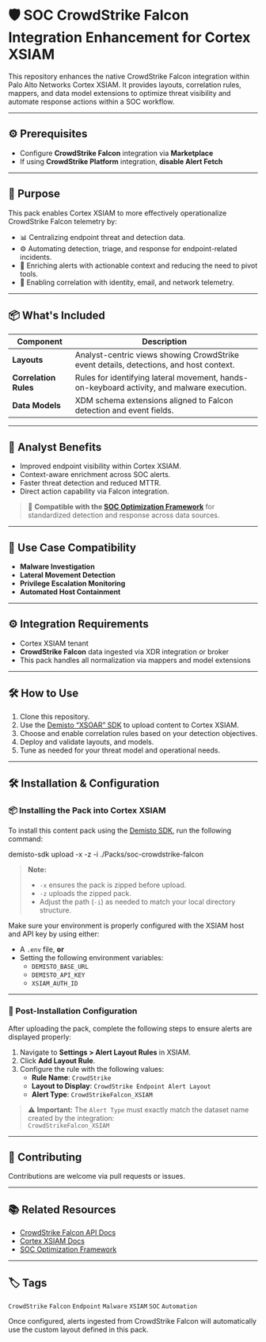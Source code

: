 # 🛡️ SOC CrowdStrike Falcon Integration Enhancement for Cortex XSIAM

This repository enhances the native CrowdStrike Falcon integration within Palo Alto Networks Cortex XSIAM. It provides layouts, correlation rules, mappers, and data model extensions to optimize threat visibility and automate response actions within a SOC workflow.

---

## ⚙️ Prerequisites

- Configure **CrowdStrike Falcon** integration via **Marketplace**
- If using **CrowdStrike Platform** integration, **disable Alert Fetch**

---

## 🚀 Purpose

This pack enables Cortex XSIAM to more effectively operationalize CrowdStrike Falcon telemetry by:

- 📊 Centralizing endpoint threat and detection data.
- ⚙️ Automating detection, triage, and response for endpoint-related incidents.
- 🔁 Enriching alerts with actionable context and reducing the need to pivot tools.
- 🧩 Enabling correlation with identity, email, and network telemetry.

---

## 📦 What's Included

| Component        | Description                                                                 |
|------------------|-----------------------------------------------------------------------------|
| **Layouts**       | Analyst-centric views showing CrowdStrike event details, detections, and host context. |
| **Correlation Rules** | Rules for identifying lateral movement, hands-on-keyboard activity, and malware execution. |
| **Data Models**   | XDM schema extensions aligned to Falcon detection and event fields. |

---

## 🧠 Analyst Benefits

- Improved endpoint visibility within Cortex XSIAM.
- Context-aware enrichment across SOC alerts.
- Faster threat detection and reduced MTTR.
- Direct action capability via Falcon integration.

> 🔄 **Compatible with the [SOC Optimization Framework](https://github.com/Palo-Cortex/soc-optimization-framework)** for standardized detection and response across data sources.

---

## 🔗 Use Case Compatibility

- **Malware Investigation**
- **Lateral Movement Detection**
- **Privilege Escalation Monitoring**
- **Automated Host Containment**

---

## ⚙️ Integration Requirements

- Cortex XSIAM tenant
- **CrowdStrike Falcon** data ingested via XDR integration or broker
- This pack handles all normalization via mappers and model extensions

---

## 🛠️ How to Use

1. Clone this repository.
2. Use the [Demisto “XSOAR” SDK](https://github.com/demisto/demisto-sdk) to upload content to Cortex XSIAM.
3. Choose and enable correlation rules based on your detection objectives.
4. Deploy and validate layouts, and models.
5. Tune as needed for your threat model and operational needs.

---

## 🛠 Installation & Configuration

### 📦 Installing the Pack into Cortex XSIAM

To install this content pack using the [Demisto SDK](https://github.com/demisto/demisto-sdk), run the following command:

demisto-sdk upload -x -z -i ./Packs/soc-crowdstrike-falcon

> **Note:**  
> - `-x` ensures the pack is zipped before upload.  
> - `-z` uploads the zipped pack.  
> - Adjust the path (`-i`) as needed to match your local directory structure.

Make sure your environment is properly configured with the XSIAM host and API key by using either:

- A `.env` file, **or**
- Setting the following environment variables:
  - `DEMISTO_BASE_URL`
  - `DEMISTO_API_KEY`
  - `XSIAM_AUTH_ID`

---

### 🧩 Post-Installation Configuration

After uploading the pack, complete the following steps to ensure alerts are displayed properly:

1. Navigate to **Settings > Alert Layout Rules** in XSIAM.
2. Click **Add Layout Rule**.
3. Configure the rule with the following values:
   - **Rule Name**: `CrowdStrike`
   - **Layout to Display**: `CrowdStrike Endpoint Alert Layout`
   - **Alert Type**: `CrowdStrikeFalcon_XSIAM`

> ⚠️ **Important:** The `Alert Type` must exactly match the dataset name created by the integration:  
> `CrowdStrikeFalcon_XSIAM`

---

## 🤝 Contributing

Contributions are welcome via pull requests or issues.

---

## 📚 Related Resources

- [CrowdStrike Falcon API Docs](https://falcon.crowdstrike.com/support/documentation)
- [Cortex XSIAM Docs](https://docs.paloaltonetworks.com/cortex/cortex-xsiam)
- [SOC Optimization Framework](https://github.com/Palo-Cortex/soc-optimization-framework)

---

## 🏷️ Tags

`CrowdStrike` `Falcon` `Endpoint` `Malware` `XSIAM` `SOC` `Automation`

Once configured, alerts ingested from CrowdStrike Falcon will automatically use the custom layout defined in this pack.
